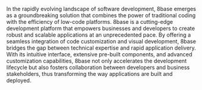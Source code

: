 In the rapidly evolving landscape of software development, 8base emerges as a groundbreaking solution that combines the power of traditional coding with the efficiency of low-code platforms. 8base is a cutting-edge development platform that empowers businesses and developers to create robust and scalable applications at an unprecedented pace. By offering a seamless integration of code customization and visual development, 8base bridges the gap between technical expertise and rapid application delivery. With its intuitive interface, extensive pre-built components, and advanced customization capabilities, 8base not only accelerates the development lifecycle but also fosters collaboration between developers and business stakeholders, thus transforming the way applications are built and deployed.
